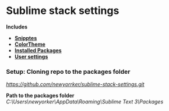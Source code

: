 # Sublime stack settings

**Includes**

* <a href="/User/Snippets">**Snipptes**</a>
* <a href="/Colorsublime%20-%20Themes/Another_Kolor_Dark.tmTheme">**ColorTheme**</a>
* <a href="/User/Package%20Control.sublime-settings">**Installed Packages**</a>
* <a href="/User/Preferences.sublime-settings">**User settings**</a>

### Setup: Cloning repo to the packages folder

_https://github.com/newyorrker/sublime-stack-settings.git_  
  
**Path to the packages folder**  _C:\Users\newyorker\AppData\Roaming\Sublime Text 3\Packages_
